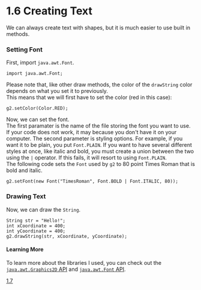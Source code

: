# 1.6 Creating Text

We can always create text with shapes, but it is much easier to use built in methods.

### Setting Font

First, import `java.awt.Font`.  

    import java.awt.Font;

Please note that, like other draw methods, the color of the `drawString` color depends on what you set it to previously.  
This means that we will first have to set the color (red in this case):
    
    g2.setColor(Color.RED);
    
Now, we can set the font.  
The first paramater is the name of the file storing the font you want to use. If your code does not work, it may because you don't have it on your computer. 
The second parameter is styling options. For example, if you want it to be plain, you put `Font.PLAIN`. If you want to have several different styles at once, like italic and bold, you must create a union between the two using the `|` operator.  If this fails, it will resort to using `Font.PLAIN`.  
The following code sets the `Font` used by `g2` to 80 point Times Roman that is bold and italic.  

    g2.setFont(new Font("TimesRoman", Font.BOLD | Font.ITALIC, 80));
    
### Drawing Text
    
Now, we can draw the `String`.  

    String str = "Hello!";
    int xCoordinate = 400;
    int yCoordinate = 400;
    g2.drawString(str, xCoordinate, yCoordinate);
    
#### Learning More

To learn more about the libraries I used, you can check out the [`java.awt.Graphics2D` API](https://docs.oracle.com/javase/7/docs/api/java/awt/Graphics2D.html) and [`java.awt.Font` API](https://docs.oracle.com/javase/7/docs/api/java/awt/Font.html).

[1.7](https://github.com/Motirock/An-Introduction-To-Java-Graphics/edit/main/Part%201/1.7)


